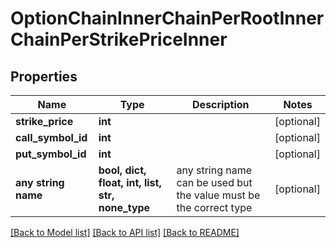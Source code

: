 # OptionChainInnerChainPerRootInnerChainPerStrikePriceInner


## Properties
Name | Type | Description | Notes
------------ | ------------- | ------------- | -------------
**strike_price** | **int** |  | [optional] 
**call_symbol_id** | **int** |  | [optional] 
**put_symbol_id** | **int** |  | [optional] 
**any string name** | **bool, dict, float, int, list, str, none_type** | any string name can be used but the value must be the correct type | [optional]

[[Back to Model list]](../README.md#documentation-for-models) [[Back to API list]](../README.md#documentation-for-api-endpoints) [[Back to README]](../README.md)


